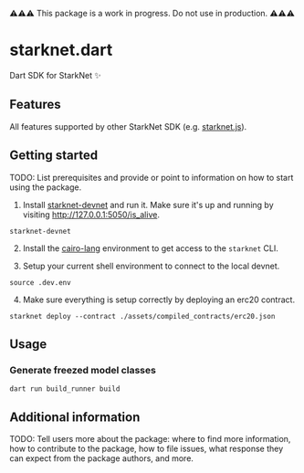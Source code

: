 <!--
This README describes the package. If you publish this package to pub.dev,
this README's contents appear on the landing page for your package.

For information about how to write a good package README, see the guide for
[writing package pages](https://dart.dev/guides/libraries/writing-package-pages).

For general information about developing packages, see the Dart guide for
[creating packages](https://dart.dev/guides/libraries/create-library-packages)
and the Flutter guide for
[developing packages and plugins](https://flutter.dev/developing-packages).
-->

⚠️⚠️⚠️ This package is a work in progress. Do not use in production. ⚠️⚠️⚠️

# starknet.dart

Dart SDK for StarkNet ✨

## Features

All features supported by other StarkNet SDK (e.g. [starknet.js](https://www.starknetjs.com/)).

## Getting started

TODO: List prerequisites and provide or point to information on how to
start using the package.

1. Install [starknet-devnet](https://github.com/Shard-Labs/starknet-devnet) and run it. Make sure it's up and running by visiting http://127.0.0.1:5050/is_alive.

```
starknet-devnet
```

2. Install the [cairo-lang](https://starknet.io/docs/quickstart.html#quickstart) environment to get access to the `starknet` CLI.

3. Setup your current shell environment to connect to the local devnet.

```
source .dev.env
```

4. Make sure everything is setup correctly by deploying an erc20 contract.

```
starknet deploy --contract ./assets/compiled_contracts/erc20.json
```

## Usage

### Generate freezed model classes

```
dart run build_runner build
```

## Additional information

TODO: Tell users more about the package: where to find more information, how to
contribute to the package, how to file issues, what response they can expect
from the package authors, and more.
